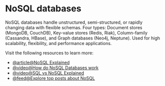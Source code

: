 # NoSQL databases

NoSQL databases handle unstructured, semi-structured, or rapidly changing data with flexible schemas. Four types: Document stores (MongoDB, CouchDB), Key-value stores (Redis, Riak), Column-family (Cassandra, HBase), and Graph databases (Neo4j, Neptune). Used for high scalability, flexibility, and performance applications.

Visit the following resources to learn more:

- [@article@NoSQL Explained](https://www.mongodb.com/nosql-explained)
- [@video@How do NoSQL Databases work](https://www.youtube.com/watch?v=0buKQHokLK8)
- [@video@SQL vs NoSQL Explained](https://www.youtube.com/watch?v=ruz-vK8IesE)
- [@feed@Explore top posts about NoSQL](https://app.daily.dev/tags/nosql?ref=roadmapsh)